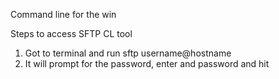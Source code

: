 Command line for the win

Steps to access SFTP CL tool

1. Got to terminal and run sftp username@hostname
2. It will prompt for the password, enter and password and hit <ENTER>


